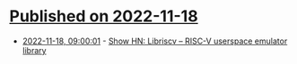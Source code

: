 # [Published on 2022-11-18](index.md)

* [2022-11-18, 09:00:01](https://news.ycombinator.com/item?id=33652117) - [Show HN: Libriscv – RISC-V userspace emulator library](https://github.com/fwsGonzo/libriscv)

